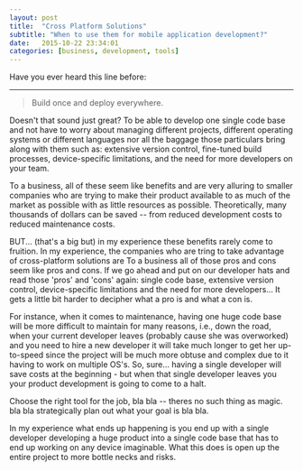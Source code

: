 ```yaml
---
layout: post
title:  "Cross Platform Solutions"
subtitle: "When to use them for mobile application development?"
date:   2015-10-22 23:34:01
categories: [business, development, tools]
---
```

Have you ever heard this line before:

___

> Build once and deploy everywhere.

Doesn't that sound just great? To be able to develop one single code base and not have to worry about managing different projects, different operating systems or different languages nor all the baggage those particulars bring along with them such as: extensive version control, fine-tuned build processes, device-specific limitations, and the need for more developers on your team.

To a business, all of these seem like benefits and are very alluring to smaller companies who are trying to make their product available to as much of the market as possible with as little resources as possible. Theoretically, many thousands of dollars can be saved -- from reduced development costs to reduced maintenance costs.

BUT... (that's a big but) in my experience these benefits rarely come to fruition. In my experience, the companies who are tring to take advantage of cross-platform solutions are To a business all of those pros and cons seem like pros and cons. If we go ahead and put on our developer hats and read those 'pros' and 'cons' again: single code base, extensive version control, device-specific limitations and the need for more developers... It gets a little bit harder to decipher what a pro is and what a con is.

For instance, when it comes to maintenance, having one huge code base will be more difficult to maintain for many reasons, i.e., down the road, when your current developer leaves (probably cause she was overworked) and you need to hire a new developer it will take much longer to get her up-to-speed since the project will be much more obtuse and complex due to it having to work on multiple OS's. So, sure... having a single developer will save costs at the beginning - but when that single developer leaves you your product development is going to come to a halt.

Choose the right tool for the job, bla bla -- theres no such thing as magic. bla bla strategically plan out what your goal is bla bla.

In my experience what ends up happening is you end up with a single developer developing a huge product into a single code base that has to end up working on any device imaginable. What this does is open up the entire project to more bottle necks and risks.
